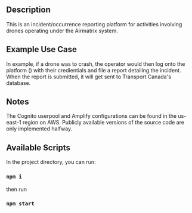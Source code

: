 ## Description 
This is an incident/occurrence reporting platform for activities involving drones operating under the Airmatrix system. 

## Example Use Case
In example, if a drone was to crash, the operator would then log onto the platform () with their credientials and file a report detailing the incident. When the report is submitted, it will get sent to Transport Canada's database.

## Notes
The Cognito userpool and Amplify configurations can be found in the us-east-1 region on AWS.
Publicly available versions of the source code are only implemented halfway. 

## Available Scripts
In the project directory, you can run:

### `npm i`

then run 

### `npm start`



